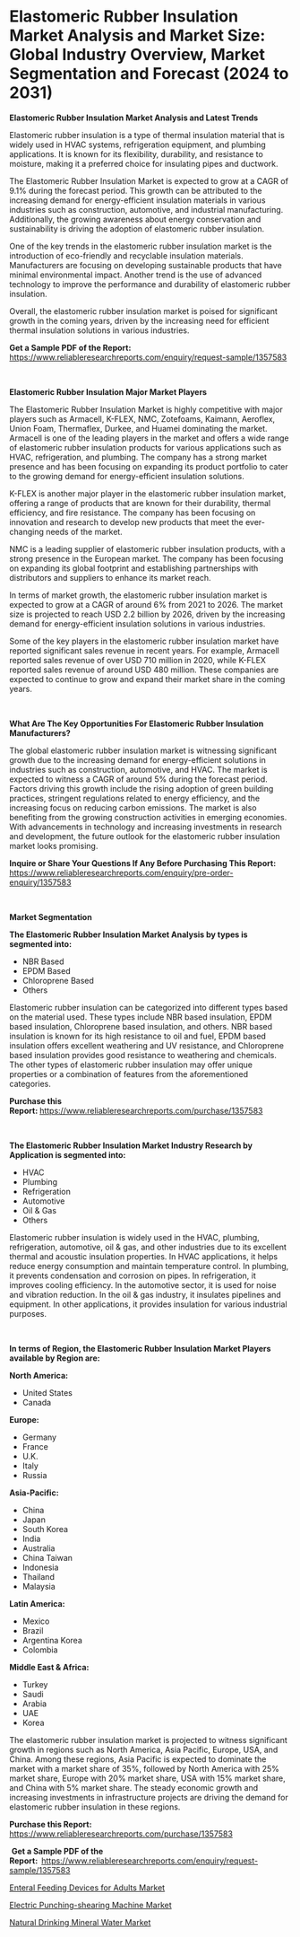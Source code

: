 <p><h1>Elastomeric Rubber Insulation Market Analysis and Market Size: Global Industry Overview, Market Segmentation and Forecast (2024 to 2031)</h1></p><p><strong>Elastomeric Rubber Insulation Market Analysis and Latest Trends</strong></p>
<p><p>Elastomeric rubber insulation is a type of thermal insulation material that is widely used in HVAC systems, refrigeration equipment, and plumbing applications. It is known for its flexibility, durability, and resistance to moisture, making it a preferred choice for insulating pipes and ductwork.</p><p>The Elastomeric Rubber Insulation Market is expected to grow at a CAGR of 9.1% during the forecast period. This growth can be attributed to the increasing demand for energy-efficient insulation materials in various industries such as construction, automotive, and industrial manufacturing. Additionally, the growing awareness about energy conservation and sustainability is driving the adoption of elastomeric rubber insulation.</p><p>One of the key trends in the elastomeric rubber insulation market is the introduction of eco-friendly and recyclable insulation materials. Manufacturers are focusing on developing sustainable products that have minimal environmental impact. Another trend is the use of advanced technology to improve the performance and durability of elastomeric rubber insulation.</p><p>Overall, the elastomeric rubber insulation market is poised for significant growth in the coming years, driven by the increasing need for efficient thermal insulation solutions in various industries.</p></p>
<p><strong>Get a Sample PDF of the Report:&nbsp;</strong> <a href="https://www.reliableresearchreports.com/enquiry/request-sample/1357583">https://www.reliableresearchreports.com/enquiry/request-sample/1357583</a></p>
<p>&nbsp;</p>
<p><strong>Elastomeric Rubber Insulation Major Market Players</strong></p>
<p><p>The Elastomeric Rubber Insulation Market is highly competitive with major players such as Armacell, K-FLEX, NMC, Zotefoams, Kaimann, Aeroflex, Union Foam, Thermaflex, Durkee, and Huamei dominating the market. Armacell is one of the leading players in the market and offers a wide range of elastomeric rubber insulation products for various applications such as HVAC, refrigeration, and plumbing. The company has a strong market presence and has been focusing on expanding its product portfolio to cater to the growing demand for energy-efficient insulation solutions.</p><p>K-FLEX is another major player in the elastomeric rubber insulation market, offering a range of products that are known for their durability, thermal efficiency, and fire resistance. The company has been focusing on innovation and research to develop new products that meet the ever-changing needs of the market.</p><p>NMC is a leading supplier of elastomeric rubber insulation products, with a strong presence in the European market. The company has been focusing on expanding its global footprint and establishing partnerships with distributors and suppliers to enhance its market reach.</p><p>In terms of market growth, the elastomeric rubber insulation market is expected to grow at a CAGR of around 6% from 2021 to 2026. The market size is projected to reach USD 2.2 billion by 2026, driven by the increasing demand for energy-efficient insulation solutions in various industries.</p><p>Some of the key players in the elastomeric rubber insulation market have reported significant sales revenue in recent years. For example, Armacell reported sales revenue of over USD 710 million in 2020, while K-FLEX reported sales revenue of around USD 480 million. These companies are expected to continue to grow and expand their market share in the coming years.</p></p>
<p>&nbsp;</p>
<p><strong>What Are The Key Opportunities For Elastomeric Rubber Insulation Manufacturers?</strong></p>
<p><p>The global elastomeric rubber insulation market is witnessing significant growth due to the increasing demand for energy-efficient solutions in industries such as construction, automotive, and HVAC. The market is expected to witness a CAGR of around 5% during the forecast period. Factors driving this growth include the rising adoption of green building practices, stringent regulations related to energy efficiency, and the increasing focus on reducing carbon emissions. The market is also benefiting from the growing construction activities in emerging economies. With advancements in technology and increasing investments in research and development, the future outlook for the elastomeric rubber insulation market looks promising.</p></p>
<p><strong>Inquire or Share Your Questions If Any Before Purchasing This Report:</strong> <a href="https://www.reliableresearchreports.com/enquiry/pre-order-enquiry/1357583">https://www.reliableresearchreports.com/enquiry/pre-order-enquiry/1357583</a></p>
<p>&nbsp;</p>
<p><strong>Market Segmentation</strong></p>
<p><strong>The Elastomeric Rubber Insulation Market Analysis by types is segmented into:</strong></p>
<p><ul><li>NBR Based</li><li>EPDM Based</li><li>Chloroprene Based</li><li>Others</li></ul></p>
<p><p>Elastomeric rubber insulation can be categorized into different types based on the material used. These types include NBR based insulation, EPDM based insulation, Chloroprene based insulation, and others. NBR based insulation is known for its high resistance to oil and fuel, EPDM based insulation offers excellent weathering and UV resistance, and Chloroprene based insulation provides good resistance to weathering and chemicals. The other types of elastomeric rubber insulation may offer unique properties or a combination of features from the aforementioned categories.</p></p>
<p><strong>Purchase this Report:&nbsp;</strong><a href="https://www.reliableresearchreports.com/purchase/1357583">https://www.reliableresearchreports.com/purchase/1357583</a></p>
<p>&nbsp;</p>
<p><strong>The Elastomeric Rubber Insulation Market Industry Research by Application is segmented into:</strong></p>
<p><ul><li>HVAC</li><li>Plumbing</li><li>Refrigeration</li><li>Automotive</li><li>Oil & Gas</li><li>Others</li></ul></p>
<p><p>Elastomeric rubber insulation is widely used in the HVAC, plumbing, refrigeration, automotive, oil & gas, and other industries due to its excellent thermal and acoustic insulation properties. In HVAC applications, it helps reduce energy consumption and maintain temperature control. In plumbing, it prevents condensation and corrosion on pipes. In refrigeration, it improves cooling efficiency. In the automotive sector, it is used for noise and vibration reduction. In the oil & gas industry, it insulates pipelines and equipment. In other applications, it provides insulation for various industrial purposes.</p></p>
<p>&nbsp;</p>
<p><strong>In terms of Region, the Elastomeric Rubber Insulation Market Players available by Region are:</strong></p>
<p>
    <p> <strong> North America: </strong>
        <ul>
            <li>United States</li>
            <li>Canada</li>
        </ul>
        </p> 
    <p> <strong> Europe: </strong>
        <ul>
            <li>Germany</li>
            <li>France</li>
            <li>U.K.</li>
            <li>Italy</li>
            <li>Russia</li>
        </ul>
        </p> 
    <p> <strong> Asia-Pacific: </strong>
        <ul>
            <li>China</li>
            <li>Japan</li>
            <li>South Korea</li>
            <li>India</li>
            <li>Australia</li>
            <li>China Taiwan</li>
            <li>Indonesia</li>
            <li>Thailand</li>
            <li>Malaysia</li>
        </ul>
        </p> 
    <p> <strong> Latin America: </strong>
        <ul>
            <li>Mexico</li>
            <li>Brazil</li>
            <li>Argentina Korea</li>
            <li>Colombia</li>
        </ul>
        </p> 
    <p> <strong> Middle East & Africa: </strong>
        <ul>
            <li>Turkey</li>
            <li>Saudi</li>
            <li>Arabia</li>
            <li>UAE</li>
            <li>Korea</li>
        </ul>
    </p>
    </p>
<p><p>The elastomeric rubber insulation market is projected to witness significant growth in regions such as North America, Asia Pacific, Europe, USA, and China. Among these regions, Asia Pacific is expected to dominate the market with a market share of 35%, followed by North America with 25% market share, Europe with 20% market share, USA with 15% market share, and China with 5% market share. The steady economic growth and increasing investments in infrastructure projects are driving the demand for elastomeric rubber insulation in these regions.</p></p>
<p><strong>Purchase this Report: </strong><a href="https://www.reliableresearchreports.com/purchase/1357583">https://www.reliableresearchreports.com/purchase/1357583</a></p>
<p>&nbsp;<strong>Get a Sample PDF of the Report:&nbsp;&nbsp;</strong><a href="https://www.reliableresearchreports.com/enquiry/request-sample/1357583">https://www.reliableresearchreports.com/enquiry/request-sample/1357583</a></p>
<p><strong></strong></p>
<p><p><a href="https://view.publitas.com/reportprime-1/enteral-feeding-devices-for-adults-market-with-the-goal-of-estimating-the-market-size-and-future-growth-potential-of-various-market-segments-based-on-component-applications-end-user-and-region/">Enteral Feeding Devices for Adults Market</a></p><p><a href="https://view.publitas.com/reportprime-1/global-electric-punching-shearing-machine-market-size-and-market-trends-insights-and-projections-from-2023-to-2030/">Electric Punching-shearing Machine Market</a></p><p><a href="https://view.publitas.com/reportprime-1/natural-drinking-mineral-water-market-research-report-unlocks-analysis-on-the-market-financial-status-market-size-and-market-revenue-upto-2030/">Natural Drinking Mineral Water Market</a></p></p>